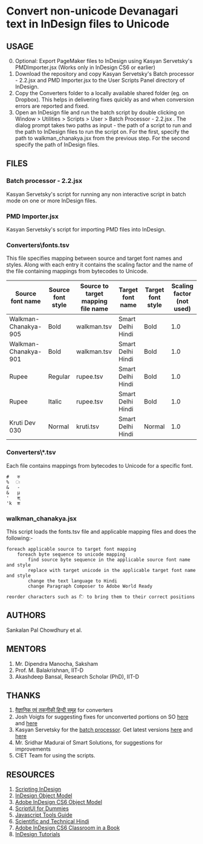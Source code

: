 # Convert non-unicode Devanagari text in InDesign files to Unicode 

## USAGE
0. Optional: Export PageMaker files to InDesign using Kasyan Servetsky's PMDImporter.jsx (Works only in InDesign CS6 or earlier)
1. Download the repository and copy Kasyan Servetsky's Batch processor - 2.2.jsx and PMD Importer.jsx to the User Scripts Panel directory of InDesign. 
2. Copy the Converters folder to a locally available shared folder (eg. on Dropbox). This helps in delivering fixes quickly as and when conversion errors are reported and fixed.
3. Open an InDesign file and run the batch script by double clicking on Window > Utilities > Scripts > User > Batch Processor - 2.2.jsx . The dialog prompt takes two paths as input - the path of a script to run and the path to InDesign files to run the script on. For the first, specify the path to walkman_chanakya.jsx from the previous step. For the second specify the path of InDesign files.

## FILES
### Batch processor - 2.2.jsx
Kasyan Servetsky's script for running any non interactive script in batch mode on one or more InDesign files.

### PMD Importer.jsx
Kasyan Servetsky's script for importing PMD files into InDesign.

### Converters\\fonts.tsv
This file specifies mapping between source and target font names and styles. Along with each entry it contains the scaling factor and the name of the file containing mappings from bytecodes to Unicode.

Source font name | Source font style	| Source to target mapping file name	| Target font name	| Target font style	| Scaling factor (not used)
--- | --- | --- | --- | --- | ---
Walkman-Chanakya-905 | Bold	| walkman.tsv	| Smart Delhi Hindi	| Bold	| 1.0
Walkman-Chanakya-901 | Bold	| walkman.tsv	| Smart Delhi Hindi	| Bold	| 1.0
Rupee	| Regular	| rupee.tsv	| Smart Delhi Hindi	| Bold	| 1.0
Rupee	| Italic	| rupee.tsv	| Smart Delhi Hindi	| Bold	| 1.0
Kruti Dev 030	| Normal | kruti.tsv	| Smart Delhi Hindi	| Normal	| 1.0

### Converters\\\*.tsv
Each file contains mappings from bytecodes to Unicode for a specific font. 

```tsv
#	रु
%	ः
&	-
&	µ
'	श्
'k	श
```

### walkman_chanakya.jsx
This script loads the fonts.tsv file and applicable mapping files and does the following:-
```
foreach applicable source to target font mapping
    foreach byte sequence to unicode mapping
        find source byte sequence in the applicable source font name and style
        replace with target unicode in the applicable target font name and style
        change the text language to Hindi
        change Paragraph Composer to Adobe World Ready

reorder characters such as ि to bring them to their correct positions
```
## AUTHORS
Sankalan Pal Chowdhury et al.

## MENTORS
1. Mr. Dipendra Manocha, Saksham
2. Prof. M. Balakrishnan, IIT-D
3. Akashdeep Bansal, Research Scholar (PhD), IIT-D

## THANKS
1. [वैज्ञानिक एवं तकनीकी हिन्दी समूह](https://sites.google.com/site/technicalhindi/about/_draft_post) for converters
2. Josh Voigts for suggesting fixes for unconverted portions on SO [here](https://stackoverflow.com/questions/49429634/indesign-text-modification-script-skips-content) and [here](https://stackoverflow.com/questions/49320918/indesign-text-modification-script-skips-paragraphs)
3. Kasyan Servetsky for the [batch processor](https://forums.adobe.com/message/10286549#10286549). Get latest versions [here](http://kasyan.ho.com.ua/batch_process_scripts/batch_process_scripts.html) and [here](http://kasyan.ho.com.ua/indesign/2018/batch_resave_pagemaker_files.html)
4. Mr. Sridhar Madurai of Smart Solutions, for suggestions for improvements
5. CIET Team for using the scripts. 

## RESOURCES
1. [Scripting InDesign](http://cssdk.s3-website-us-east-1.amazonaws.com/sdk/1.0/docs/WebHelp/app_notes/id_scripting.htm)
2. [InDesign Object Model](http://cssdk.s3-website-us-east-1.amazonaws.com/sdk/1.0/docs/WebHelp/app_notes/id_obj_model.htm)
3. [Adobe InDesign CS6 Object Model](http://jongware.mit.edu/idcs6js/)
3. [ScriptUI for Dummies](http://www.kahrel.plus.com/indesign/scriptui.html)
4. [Javascript Tools Guide](http://www.adobe.com/content/dam/acom/en/devnet/scripting/pdfs/javascript_tools_guide.pdf)
5. [Scientific and Technical Hindi](https://sites.google.com/site/technicalhindi/home/converters)
6. [Adobe InDesign CS6 Classroom in a Book](https://www.amazon.in/Adobe-InDesign-CS6-Classroom-Book-ebook/dp/B008679LFO)
7. [InDesign Tutorials](http://www.indesignskills.com/tutorials/)
